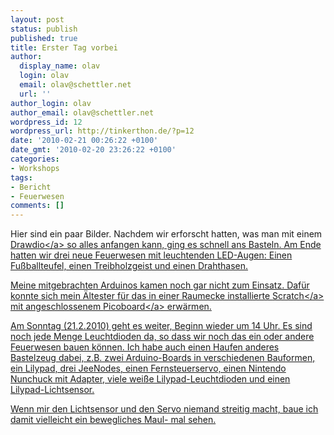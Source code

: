 ```yaml
---
layout: post
status: publish
published: true
title: Erster Tag vorbei
author:
  display_name: olav
  login: olav
  email: olav@schettler.net
  url: ''
author_login: olav
author_email: olav@schettler.net
wordpress_id: 12
wordpress_url: http://tinkerthon.de/?p=12
date: '2010-02-21 00:26:22 +0100'
date_gmt: '2010-02-20 23:26:22 +0100'
categories:
- Workshops
tags:
- Bericht
- Feuerwesen
comments: []
---
```

<p>Hier sind ein paar Bilder. Nachdem wir erforscht hatten, was man mit einem <a href="http:&#47;&#47;tinkerthon.de&#47;content&#47;das-drawdio">Drawdio<&#47;a> so alles anfangen kann, ging es schnell ans Basteln. Am Ende hatten wir drei neue Feuerwesen mit leuchtenden LED-Augen: Einen Fu&szlig;ballteufel, einen Treibholzgeist und einen Drahthasen.</p>
<p>Meine mitgebrachten Arduinos kamen noch gar nicht zum Einsatz. Daf&uuml;r konnte sich mein &Auml;ltester f&uuml;r das in einer Raumecke installierte <a href="http:&#47;&#47;scratch.mit.edu&#47;">Scratch<&#47;a> mit angeschlossenem <a href="http:&#47;&#47;www.picocricket.com&#47;picoboard.html">Picoboard<&#47;a> erw&auml;rmen.</p>
<p>Am Sonntag (21.2.2010) geht es weiter, Beginn wieder um 14 Uhr. Es sind noch jede Menge Leuchtdioden da, so dass wir noch das ein oder andere Feuerwesen bauen k&ouml;nnen. Ich habe auch einen Haufen anderes Bastelzeug dabei, z.B. zwei Arduino-Boards in verschiedenen Bauformen, ein Lilypad, drei JeeNodes, einen Fernsteuerservo, einen Nintendo Nunchuck mit Adapter, viele wei&szlig;e Lilypad-Leuchtdioden und einen Lilypad-Lichtsensor.</p>
<p>Wenn mir den Lichtsensor und den Servo niemand streitig macht, baue ich damit vielleicht ein bewegliches Maul- mal sehen.</p>
